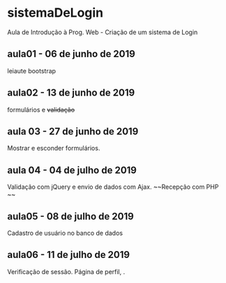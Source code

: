 # sistemaDeLogin
Aula de Introdução à Prog. Web - Criação de um sistema de Login

## aula01 - 06 de junho de 2019
leiaute bootstrap

## aula02 - 13 de junho de 2019
formulários e ~~validação~~

## aula 03 - 27 de junho de 2019
Mostrar e esconder formulários.

## aula 04 - 04 de julho de 2019
Validação com jQuery e envio de 
dados com Ajax. ~~Recepção com PHP ~~

## aula05 - 08 de julho de 2019
Cadastro de usuário no banco de dados 

## aula06 - 11 de julho de 2019
Verificação de sessão.
Página de perfil, .

